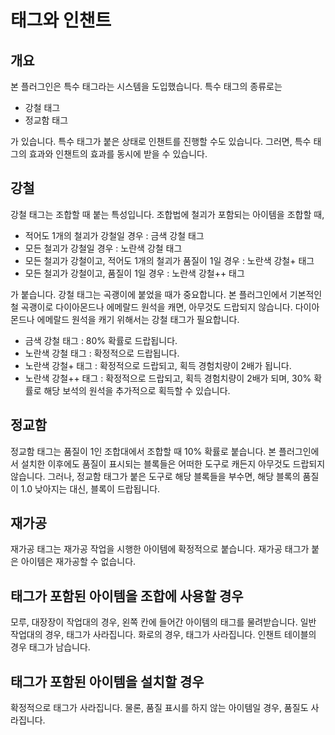 태그와 인챈트
===

개요
---
본 플러그인은 특수 태그라는 시스템을 도입했습니다.
특수 태그의 종류로는

* 강철 태그
* 정교함 태그

가 있습니다.
특수 태그가 붙은 상태로 인챈트를 진행할 수도 있습니다.
그러면, 특수 태그의 효과와 인챈트의 효과를 동시에 받을 수 있습니다.

강철
---
강철 태그는 조합할 때 붙는 특성입니다.
조합법에 철괴가 포함되는 아이템을 조합할 때, 

* 적어도 1개의 철괴가 강철일 경우 : 금색 강철 태그
* 모든 철괴가 강철일 경우 : 노란색 강철 태그
* 모든 철괴가 강철이고, 적어도 1개의 철괴가 품질이 1일 경우 : 노란색 강철+ 태그
* 모든 철괴가 강철이고, 품질이 1일 경우 : 노란색 강철++ 태그

가 붙습니다.
강철 태그는 곡괭이에 붙었을 때가 중요합니다.
본 플러그인에서 기본적인 철 곡괭이로 다이아몬드나 에메랄드 원석을 캐면, 아무것도 드랍되지 않습니다.
다이아몬드나 에메랄드 원석을 캐기 위해서는 강철 태그가 필요합니다.

* 금색 강철 태그 : 80% 확률로 드랍됩니다.
* 노란색 강철 태그 : 확정적으로 드랍됩니다.
* 노란색 강철+ 태그 : 확정적으로 드랍되고, 획득 경험치량이 2배가 됩니다.
* 노란색 강철++ 태그 : 확정적으로 드랍되고, 획득 경험치량이 2배가 되며, 30% 확률로 해당 보석의 원석을 추가적으로 획득할 수 있습니다.

정교함
---
정교함 태그는 품질이 1인 조합대에서 조합할 때 10% 확률로 붙습니다.
본 플러그인에서 설치한 이후에도 품질이 표시되는 블록들은 어떠한 도구로 캐든지 아무것도 드랍되지 않습니다.
그러나, 정교함 태그가 붙은 도구로 해당 블록들을 부수면, 해당 블록의 품질이 1.0 낮아지는 대신, 블록이 드랍됩니다.

재가공
---
재가공 태그는 재가공 작업을 시행한 아이템에 확정적으로 붙습니다.
재가공 태그가 붙은 아이템은 재가공할 수 없습니다.

태그가 포함된 아이템을 조합에 사용할 경우
---
모루, 대장장이 작업대의 경우, 왼쪽 칸에 들어간 아이템의 태그를 물려받습니다.
일반 작업대의 경우, 태그가 사라집니다.
화로의 경우, 태그가 사라집니다.
인챈트 테이블의 경우 태그가 남습니다.

태그가 포함된 아이템을 설치할 경우
---
확정적으로 태그가 사라집니다.
물론, 품질 표시를 하지 않는 아이템일 경우, 품질도 사라집니다.
